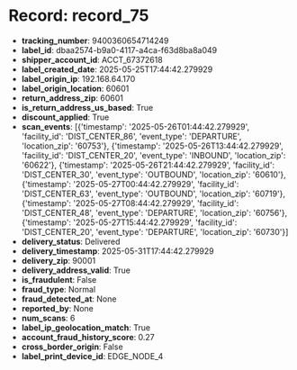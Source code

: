 # Record: record_75

- **tracking_number**: 9400360654714249
- **label_id**: dbaa2574-b9a0-4117-a4ca-f63d8ba8a049
- **shipper_account_id**: ACCT_67372618
- **label_created_date**: 2025-05-25T17:44:42.279929
- **label_origin_ip**: 192.168.64.170
- **label_origin_location**: 60601
- **return_address_zip**: 60601
- **is_return_address_us_based**: True
- **discount_applied**: True
- **scan_events**: [{'timestamp': '2025-05-26T01:44:42.279929', 'facility_id': 'DIST_CENTER_86', 'event_type': 'DEPARTURE', 'location_zip': '60753'}, {'timestamp': '2025-05-26T13:44:42.279929', 'facility_id': 'DIST_CENTER_20', 'event_type': 'INBOUND', 'location_zip': '60622'}, {'timestamp': '2025-05-26T21:44:42.279929', 'facility_id': 'DIST_CENTER_30', 'event_type': 'OUTBOUND', 'location_zip': '60610'}, {'timestamp': '2025-05-27T00:44:42.279929', 'facility_id': 'DIST_CENTER_63', 'event_type': 'OUTBOUND', 'location_zip': '60719'}, {'timestamp': '2025-05-27T08:44:42.279929', 'facility_id': 'DIST_CENTER_48', 'event_type': 'DEPARTURE', 'location_zip': '60756'}, {'timestamp': '2025-05-27T15:44:42.279929', 'facility_id': 'DIST_CENTER_20', 'event_type': 'DEPARTURE', 'location_zip': '60730'}]
- **delivery_status**: Delivered
- **delivery_timestamp**: 2025-05-31T17:44:42.279929
- **delivery_zip**: 90001
- **delivery_address_valid**: True
- **is_fraudulent**: False
- **fraud_type**: Normal
- **fraud_detected_at**: None
- **reported_by**: None
- **num_scans**: 6
- **label_ip_geolocation_match**: True
- **account_fraud_history_score**: 0.27
- **cross_border_origin**: False
- **label_print_device_id**: EDGE_NODE_4